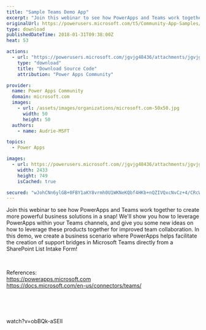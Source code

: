```yaml
---
title: "Sample Teams Demo App"
excerpt: "Join this webinar to see how PowerApps and Teams work together to create more powerful business solutions in a snap! We'll show you how to leverage"
originalUrl: https://powerusers.microsoft.com/t5/Community-App-Samples/Sample-Teams-Demo-App/td-p/86326
type: download
publishedDateTime: 2018-01-31T09:38:00Z
heat: 53

actions:
  - url: "https://powerusers.microsoft.com/jgvjg48436/attachments/jgvjg48436/AppFeedbackGallery/18/4/Sample%20Teams%20App.msapp"
    type: "download"
    title: "Download Source Code"
    attribution: "Power Apps Community"

provider:
  name: Power Apps Community
  domain: microsoft.com
  images:
    - url: /assets/images/organizations/microsoft.com-50x50.jpg
      width: 50
      height: 50
  authors:
    - name: Audrie-MSFT

topics:
  - Power Apps

images:
  - url: https://powerusers.microsoft.com//jgvjg48436/attachments/jgvjg48436/AppFeedbackGallery/18/3/teamsimage.PNG
    width: 2433
    height: 749
    isCached: true

secured: "wJohCNn6ylGB+0FBY1aKY8vrmh0U1WKNeKQbf4HKb+nQZIVQxcNvCz+4/CRcW+/YdFSmR3am70O8snV7TSKP/chPob0MeB+WwTnkZwtisO8CtWu5+20kq83l1AdNo5m/GGm8ckNu3FT4w6ToDoJ+kF9/8/o9K6QE3mrTwgHRorBhtcQirYMaRj8cY1MHL5Pib9+dGtlMDtbNK1fs5fJvjJRQXUlGsmDJJaN0cqbsqtFj9KDxHHiWcM5YqNyJObhLgAe+cj1juPxVnbs/wpaKzK3L7s/mA1F+wNkv+c1K88UJPlQ8hleGaO/z2kCxIKC5GLHa9674dRhB61CwvC5uxFxDpyducrROGtr2Cy4k7imX3HU+6SouFq45BbZdTjqY9RRD3KTwq+Ma97jlrnPD9NhdOED8sS+VpPPnXW0HRyNDY8AgRD2eiJaXRGd9Spbu;lrRPen86JekcprW8jNh19A=="
---
```

<p>Join this webinar to see how PowerApps and Teams work together to create more powerful business solutions in a snap! We'll show you how to leverage PowerApps within your Teams channels, and give you some new ideas on how to leverage these products together for improved team collaboration. In this demo, we create a business scenario where PowerApps helps facilitate the creation of support bridges in Microsoft Teams directly from a SharePoint List Intake Form!</p>
<p>&nbsp;</p>
<p>References:<br><a href="https://powerapps.microsoft.com" target="_blank" rel="nofollow noopener noreferrer">https://powerapps.microsoft.com</a><br><a href="https://docs.microsoft.com/en-us/connectors/teams/" target="_blank" rel="nofollow noopener noreferrer">https://docs.microsoft.com/en-us/connectors/teams/</a></p>
<p>&nbsp;</p>
<p>&nbsp;</p>
<p><span class="videoUrl">watch?v=obBQk-aSElI</span></p>

